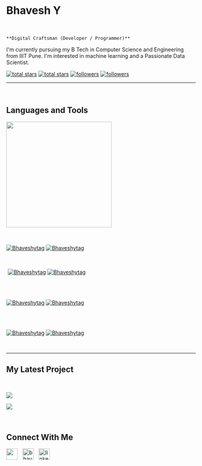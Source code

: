 <h1> Bhavesh Y </h1>
<br /> 

                    
`**Digital Craftsman (Developer / Programmer)**`

                    

<p align="left">I'm currently pursuing my B Tech in Computer Science and Engineering from IIIT Pune. I'm interested in machine learning and a Passionate Data Scientist.</p>
<p align="left"> 
  <a href="https://github.com/Bhaveshytag?tab=repositories&sort=stargazers#gh-light-mode-only">
    <img alt="total stars" title="Total stars on GitHub" src="https://custom-icon-badges.demolab.com/github/stars/Bhaveshytag?color=3ea97d&style=for-the-badge&labelColor=40b682&logo=star#gh-light-mode-only"/></a>
  
  <a href="https://github.com/Bhaveshytag?tab=repositories&sort=stargazers#gh-dark-mode-only">
    <img alt="total stars" title="Total stars on GitHub" src="https://custom-icon-badges.demolab.com/github/stars/Bhaveshytag?color=655489&style=for-the-badge&labelColor=c691e9&logo=star#gh-dark-mode-only"/></a>
  
  <a href="https://github.com/Bhaveshytag?tab=followers#gh-light-mode-only">
    <img alt="followers" title="Follow me on Github" src="https://custom-icon-badges.demolab.com/github/followers/Bhaveshytag?color=2c4954&labelColor=2c3e50&style=for-the-badge&logo=person-add&label=Follow&logoColor=white#gh-light-mode-only"/></a>
    
  <a href="https://github.com/Bhaveshytag?tab=followers#gh-dark-mode-only">
    <img alt="followers" title="Follow me on Github" src="https://custom-icon-badges.demolab.com/github/followers/Bhaveshytag?color=dacc84&labelColor=f9e692&style=for-the-badge&logo=person-add&label=Follow&logoColor=white#gh-dark-mode-only"/></a>
</p>

---
<br />

                    

<h2>Languages and Tools</h2> 
<p align="left">
<img width="280px"  src="https://skillicons.dev/icons?i=py,cpp,java&perline=9"  />
</p>
<br />

                    

<p><a href="https://github.com/Bhaveshytag#gh-dark-mode-only" target="_blank"><img align="center" src="https://github-readme-stats.vercel.app/api/top-langs/?username=Bhaveshytag&langs_count=6&show_icon=true&layout=compact&theme=nightowl#gh-dark-mode-only" alt="Bhaveshytag" /></a>
  <a href="https://github.com/Bhaveshytag#gh-light-mode-only" target="_blank"><img align="center" src="https://github-readme-stats.vercel.app/api/top-langs/?username=Bhaveshytag&langs_count=6&show_icon=true&layout=compact&theme=vue#gh-light-mode-only" alt="Bhaveshytag" /></a>
</p>

<br />

<p>&nbsp;<a href="https://github.com/Bhaveshytag#gh-dark-mode-only" target="_blank"><img align="center" src="https://github-readme-stats.vercel.app/api?username=Bhaveshytag&count_private=true&show_icons=true&theme=nightowl#gh-dark-mode-only" alt="Bhaveshytag" /></a>
<a href="https://github.com/Bhaveshytag#gh-light-mode-only" target="_blank"><img align="center" src="https://github-readme-stats.vercel.app/api?username=Bhaveshytag&count_private=true&show_icons=true&theme=vue#gh-light-mode-only" alt="Bhaveshytag" /></a>
</p> 
<br>
<br />

<p><a href="https://github.com/Bhaveshytag#gh-dark-mode-only" target="_blank"><img align="center" src="https://streak-stats.demolab.com?user=Bhaveshytag&theme=nightowl#gh-dark-mode-only" alt="Bhaveshytag"/></a>
<a href="https://github.com/Bhaveshytag#gh-light-mode-only" target="_blank"><img align="center" src="https://streak-stats.demolab.com?user=Bhaveshytag&theme=vue#gh-light-mode-only" alt="Bhaveshytag"/></a></p>
<br/>
<br />

<p><a href="https://github.com/Bhaveshytag#gh-dark-mode-only" target="_blank"><img align="center" src="https://github-readme-activity-graph.cyclic.app/graph?username=Bhaveshytag&theme=nightowl#gh-dark-mode-only" alt="Bhaveshytag" /></a>
<a href="https://github.com/Bhaveshytag#gh-light-mode-only" target="_blank"><img align="center" src="https://github-readme-activity-graph.cyclic.app/graph?username=Bhaveshytag&theme=vue#gh-light-mode-only" alt="Bhaveshytag" /></a></p>
<br/>

---


                    

<h2>My Latest Project</h2> 
<br />
<p><a href="https://github.com/Bhaveshytag/PaySight#gh-dark-mode-only" target="_blank"><img align="center" src="https://github-readme-stats.vercel.app/api/pin/?username=Bhaveshytag&repo=PaySight&theme=nightowl&show_owner=true#gh-dark-mode-only"/></a></p>
<p><a href="https://github.com/Bhaveshytag/PaySight#gh-light-mode-only" target="_blank"><img align="center" src="https://github-readme-stats.vercel.app/api/pin/?username=Bhaveshytag&repo=PaySight&theme=vue&show_owner=true#gh-light-mode-only"/></a></p>
<br />


                    

<h2>Connect With Me</h2> 
<p align="left">
<a href="https://twitter.com/" target="_blank"><img align="left" width="30px" style="padding-right:10px;" src="https://raw.githubusercontent.com/rahuldkjain/github-profile-readme-generator/master/src/images/icons/Social/twitter.svg" alt="" /></a>
<a href="https://instagram.com/bhaveshytag11" target="_blank"><img align="left" width="30px" style="padding-right:10px" src="https://raw.githubusercontent.com/rahuldkjain/github-profile-readme-generator/master/src/images/icons/Social/instagram.svg" alt="bhaveshytag11" /></a>
<a href="https://www.linkedin.com/in/bhavesh-y-1163a6232/" target="_blank"><img align="left" alt="linkedin" width="30px" style="padding-right: 10px;" src="https://cdn.jsdelivr.net/gh/devicons/devicon/icons/linkedin/linkedin-original.svg" /></a>
</p>
